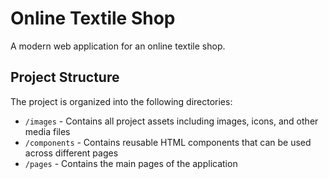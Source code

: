 # Online Textile Shop

A modern web application for an online textile shop.

## Project Structure

The project is organized into the following directories:

- `/images` - Contains all project assets including images, icons, and other media files
- `/components` - Contains reusable HTML components that can be used across different pages
- `/pages` - Contains the main pages of the application
